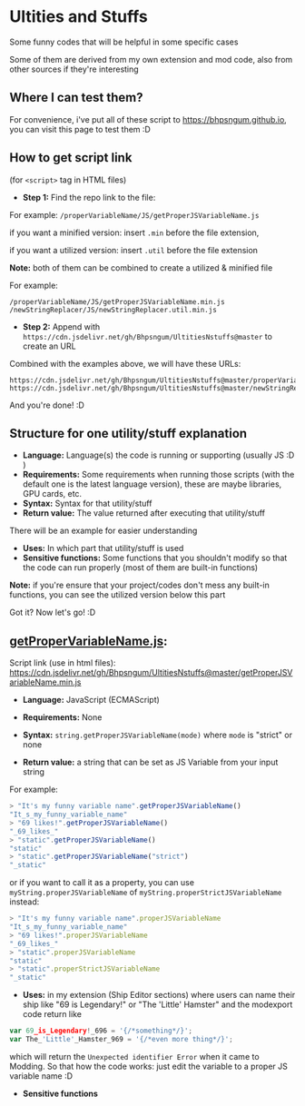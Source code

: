 # Ultities and Stuffs
Some funny codes that will be helpful in some specific cases

Some of them are derived from my own extension and mod code, also from other sources if they're interesting
## Where I can test them?
For convenience, i've put all of these script to https://bhpsngum.github.io, you can visit this page to test them :D
## How to get script link

(for `<script>` tag in HTML files)

* **Step 1:** Find the repo link to the file:

For example: `/properVariableName/JS/getProperJSVariableName.js`

if you want a minified version: insert `.min` before the file extension,

if you want a utilized version: insert `.util` before the file extension

**Note:** both of them can be combined to create a utilized & minified file

For example: 
```
/properVariableName/JS/getProperJSVariableName.min.js
/newStringReplacer/JS/newStringReplacer.util.min.js
```
* **Step 2:** Append with `https://cdn.jsdelivr.net/gh/Bhpsngum/UltitiesNstuffs@master` to create an URL

Combined with the examples above, we will have these URLs:
```
https://cdn.jsdelivr.net/gh/Bhpsngum/UltitiesNstuffs@master/properVariableName/JS/getProperJSVariableName.min.js
https://cdn.jsdelivr.net/gh/Bhpsngum/UltitiesNstuffs@master/newStringReplacer/JS/newStringReplacer.util.min.js
```
And you're done! :D
## Structure for one utility/stuff explanation

* **Language:** Language(s) the code is running or supporting (usually JS :D )
* **Requirements:** Some requirements when running those scripts (with the default one is the latest language version), these are maybe libraries, GPU cards, etc.
* **Syntax:** Syntax for that utility/stuff
* **Return value:** The value returned after executing that utility/stuff

There will be an example for easier understanding

* **Uses:** In which part that utility/stuff is used
* **Sensitive functions:** Some functions that you shouldn't modify so that the code can run properly (most of them are built-in functions)

**Note:** if you're ensure that your project/codes don't mess any built-in functions, you can see the utilized version below this part

Got it? Now let's go! :D
## [getProperVariableName.js](/getProperVariableName/JS/getProperJSVariableName.js):
Script link (use in html files): https://cdn.jsdelivr.net/gh/Bhpsngum/UltitiesNstuffs@master/getProperJSVariableName.min.js

* **Language:** JavaScript (ECMAScript)

* **Requirements:** None

* **Syntax:** ```string.getProperJSVariableName(mode)``` where `mode` is "strict" or none

* **Return value:** a string that can be set as JS Variable from your input string 

For example: 
```js
> "It's my funny variable name".getProperJSVariableName()
"It_s_my_funny_variable_name"
> "69 likes!".getProperJSVariableName()
"_69_likes_"
> "static".getProperJSVariableName()
"static"
> "static".getProperJSVariableName("strict")
"_static"
```
or if you want to call it as a property, you can use `myString.properJSVariableName` of `myString.properStrictJSVariableName` instead:
```js
> "It's my funny variable name".properJSVariableName
"It_s_my_funny_variable_name"
> "69 likes!".properJSVariableName
"_69_likes_"
> "static".properJSVariableName
"static"
> "static".properStrictJSVariableName
"_static"
```
* **Uses:** in my extension (Ship Editor sections) where users can name their ship like "69 is Legendary!" or "The 'Little' Hamster" and the modexport code return like
```js
var 69_is_Legendary!_696 = '{/*something*/}';
var The_'Little'_Hamster_969 = '{/*even more thing*/}';
```
which will return the `Unexpected identifier Error` when it came to Modding. So that how the code works: just edit the variable to a proper JS variable name :D
* **Sensitive functions**
